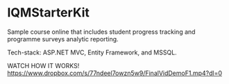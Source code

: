 # IQMStarterKit

Sample course online that includes student progress tracking and programme surveys analytic reporting.

Tech-stack:
ASP.NET MVC, Entity Framework, and MSSQL.

WATCH HOW IT WORKS!
https://www.dropbox.com/s/77ndeel7owzn5w9/FinalVidDemoF1.mp4?dl=0
